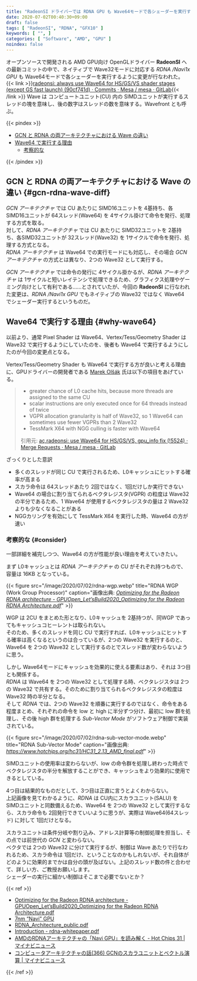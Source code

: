```yaml
---
title: "RadeonSI ドライバーでは RDNA GPU も Wave64モードで各シェーダーを実行するように"
date: 2020-07-02T00:40:30+09:00
draft: false
tags: [ "RadeonSI", "RDNA", "GFX10" ]
keywords: [ "", ]
categories: [ "Software", "AMD", "GPU" ]
noindex: false
---
```


オープンソースで開発される AMD GPU向け OpenGLドライバー **RadeonSI** への最新コミットの中で、ネイティブで Wave32モードに対応する *RDNA /Navi1x GPU* も Wave64モードで各シェーダーを実行するように変更が行なわれた。  
{{< link >}}[radeonsi: always use Wave64 for HS/GS/VS shader stages (except GS fast launch) (90cf741d) · Commits · Mesa / mesa · GitLab](https://gitlab.freedesktop.org/mesa/mesa/-/commit/90cf741d316d231bdc8a67dce8ef1c84a80eeec8){{< /link >}}
Wave は コンピュートユニット(CU) 内の SIMDユニットが実行するスレッドの塊を意味し、後の数字はスレッドの数を意味する。Wavefront とも呼ぶ。  

{{< pindex >}}

 * [GCN と RDNA の両アーキテクチャにおける Wave の違い](#gcn-rdna-wave-diff)
 * [Wave64 で実行する理由](#why-wave64)
   * [考察的な](#consider)

{{< /pindex >}}

## GCN と RDNA の両アーキテクチャにおける Wave の違い {#gcn-rdna-wave-diff}
*GCN アーキテクチャ* では CU あたりに SIMD16ユニットを 4基持ち、各SIMD16ユニットが 64スレッド(Wave64) を 4サイクル掛けて命令を発行、処理する方式を取る。  
対して、*RDNA アーキテクチャ* では CU あたりに SIMD32ユニットを 2基持ち、各SIMD32ユニットが 32スレッド(Wave32) を 1サイクルで命令を発行、処理する方式となる。  
*RDNA アーキテクチャ* は Wave64 での実行モードにも対応し、その場合 *GCN アーキテクチャ* の方式とは異なり、2つの Wave32 として実行する。  

*GCN アーキテクチャ* では命令の発行に 4サイクル掛かるが、*RDNA アーキテクチャ* は 1サイクルと短いレイテンシで処理できるため、グラフィクス処理やゲーミング向けとして有利である……とされていたが、今回の **RadeonSI** に行なわれた変更は、*RDNA /Navi1x GPU* でもネイティブの Wave32 ではなく Wave64 でシェーダー実行するというものだ。  

## Wave64 で実行する理由 {#why-wave64}

以前より、通常 Pixel Shader は Wave64、Vertex/Tess/Geometry Shader は Wave32 で実行するようにしていたのを、後者も Wave64 で実行するようにしたのが今回の変更点となる。  

Vertex/Tess/Geometry Shader も Wave64 で実行する方が良いと考える理由に、GPUドライバーの開発者である [Marek Olšák](https://gitlab.freedesktop.org/mareko) 氏は以下の項目をあげている。  

 > * greater chance of L0 cache hits, because more threads are assigned to the same CU  
 > * scalar instructions are only executed once for 64 threads instead of twice  
 > * VGPR allocation granularity is half of Wave32, so 1 Wave64 can sometimes use fewer VGPRs than 2 Wave32  
 > * TessMark X64 with NGG culling is faster with Wave64  
 >
 > 引用元: [ac,radeonsi: use Wave64 for HS/GS/VS, gpu_info fix (!5524) · Merge Requests · Mesa / mesa · GitLab](https://gitlab.freedesktop.org/mesa/mesa/-/merge_requests/5524)

ざっくりとした意訳

 * 多くのスレッドが同じ CU で実行されるため、L0キャッシュにヒットする確率が高まる
 * スカラ命令は 64スレッドあたり 2回ではなく、1回だけしか実行できない
 * Wave64 の場合に割り当てられるベクタレジスタ(VGPR) の粒度は Wave32 の半分であるため、1 Wave64 が使用するベクタレジスタの量は 2 Wave32 よりも少なくなることがある
 * NGGカリングを有効にして TessMark X64 を実行した時、Wave64 の方が速い



### 考察的な {#consider}
一部詳細を補完しつつ、Wave64 の方が性能が良い理由を考えていきたい。  

まず L0キャッシュとは *RDNA アーキテクチャ* の CU がそれぞれ持つもので、容量は 16KB となっている。  

{{< figure src="/image/2020/07/02/rdna-wgp.webp" title="RDNA WGP (Work Group Processor)" caption="画像出典: <cite>[Optimizing for the Radeon RDNA architecture - GPUOpen_Let’sBuild2020_Optimizing for the Radeon RDNA Architecture.pdf](http://gpuopen.com/wp-content/uploads/slides/GPUOpen_Let%E2%80%99sBuild2020_Optimizing%20for%20the%20Radeon%20RDNA%20Architecture.pdf)</cite>" >}}

WGP は 2CU をまとめた形となり、L0キャッシュを 2基持つが、同WGP であってもキャッシュコヒーレントは取られない。  
そのため、多くのスレッドを同じ CU で実行すれば、L0キャッシュにヒットする確率は高くなるというのは合っているが、2つの Wave32 を実行するのと、Wave64 を 2つの Wave32 として実行するのとでスレッド数が変わらないように思う。  

しかし Wave64モードにキャッシュを効果的に使える要素はあり、それは 3つ目とも関係する。  
*RDNA* は Wave64 を 2つの Wave32 として処理する時、ベクタレジスタは 2つの Wave32 で共有する。そのために割り当てられるベクタレジスタの粒度は Wave32 時の半分となる。  
そして *RDNA* では、2つの Wave32 を順番に実行するのではなく、命令をある程度まとめ、それぞれの命令を low と high に半分ずつ分け、最初に low 群を処理し、その後 high 群を処理する *Sub-Vector Mode* がソフトウェア制御で実装されている。  

{{< figure src="/image/2020/07/02/rdna-sub-vector-mode.webp" title="RDNA Sub-Vector Mode" caption="画像出典: <cite><https://www.hotchips.org/hc31/HC31_2.13_AMD_final.pdf></cite>" >}}

SIMDユニットの使用率は変わらないが、low の命令群を処理し終わった時点でベクタレジスタの半分を解放することができ、キャッシュをより効果的に使用できるとしている。  

4つ目は結果的なものだとして、3つ目は正直に言うとよくわからない。  
上記画像を見てわかるように、*RDNA* は CU内にスカラユニット(SALU) を SIMDユニットと同数備えるため、Wave64 を 2つの Wave32 として実行するなら、スカラ命令も 2回発行できていいように思うが、実際は Wave64(64スレッド) に対して 1回だけとなる。  

スカラユニットは条件分岐や割り込み、アドレス計算等の制御処理を担当し、その点では前世代の *GCN* と変わらない。  
ベクタでは 2つの Wave32 に分けて実行するが、制御は Wave あたりで行なわれるため、スカラ命令は 1回だけ、ということなのかもしれないが、それ自体がどのように効果的までかは自分の頭が及ばない。上記のスレッド数の件と合わせて、詳しい方、ご教授お願いします。  
シェーダーの実行に細かい制御はそこまで必要でないとか？  

{{< ref >}}
 * [Optimizing for the Radeon RDNA architecture - GPUOpen_Let’sBuild2020_Optimizing for the Radeon RDNA Architecture.pdf](http://gpuopen.com/wp-content/uploads/slides/GPUOpen_Let%E2%80%99sBuild2020_Optimizing%20for%20the%20Radeon%20RDNA%20Architecture.pdf)
 * [7nm “Navi” GPU](https://www.hotchips.org/hc31/HC31_2.13_AMD_final.pdf)
 * [RDNA_Architecture_public.pdf](https://gpuopen.com/wp-content/uploads/2019/08/RDNA_Architecture_public.pdf)
 * [Introduction - rdna-whitepaper.pdf](https://www.amd.com/system/files/documents/rdna-whitepaper.pdf)
 * [AMDのRDNAアーキテクチャの「Navi GPU」を読み解く - Hot Chips 31 | マイナビニュース](https://news.mynavi.jp/article/20191023-912850/)
 * [コンピュータアーキテクチャの話(366) GCNのスカラユニットとベクトル演算 | マイナビニュース](https://news.mynavi.jp/article/architecture-366/)

{{< /ref >}}
